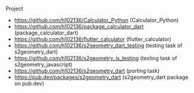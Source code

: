 Project
- https://github.com/h102136/Calculator_Python (Calculator_Python)
- https://github.com/h102136/package_calculator_dart (package_calculator_dart)
- https://github.com/h102136/flutter_calculator (flutter_calculator)
- https://github.com/h102136/s2geometry_dart_testing (testing task of s2geometry_dart)
- https://github.com/h102136/s2geometry_js_testing (testing task of s2geometry_javascript)
- https://github.com/h102136/s2geometry_dart (porting task)
- https://pub.dev/packages/s2geometry_dart (s2geometry_dart package on pub.dev)